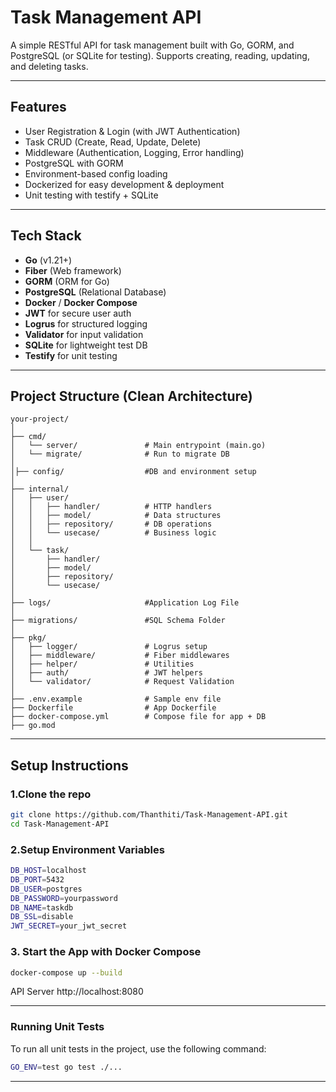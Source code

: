 # Task Management API

A simple RESTful API for task management built with Go, GORM, and PostgreSQL (or SQLite for testing). Supports creating, reading, updating, and deleting tasks.

---

## Features

- User Registration & Login (with JWT Authentication)
- Task CRUD (Create, Read, Update, Delete)
- Middleware (Authentication, Logging, Error handling)
- PostgreSQL with GORM
- Environment-based config loading
- Dockerized for easy development & deployment
- Unit testing with testify + SQLite 

---

## Tech Stack

- **Go** (v1.21+)
- **Fiber** (Web framework)
- **GORM** (ORM for Go)
- **PostgreSQL** (Relational Database)
- **Docker** / **Docker Compose**
- **JWT** for secure user auth
- **Logrus** for structured logging
- **Validator** for input validation
- **SQLite** for lightweight test DB
- **Testify** for unit testing

---

## Project Structure (Clean Architecture)
```
your-project/
│
├── cmd/
│   └── server/               # Main entrypoint (main.go)
│   └── migrate/              # Run to migrate DB
│
│├── config/                  #DB and environment setup
│
├── internal/
│   ├── user/
│   │   ├── handler/          # HTTP handlers
│   │   ├── model/            # Data structures
│   │   ├── repository/       # DB operations
│   │   └── usecase/          # Business logic
│   │
│   └── task/
│       ├── handler/
│       ├── model/
│       ├── repository/
│       └── usecase/
│
├── logs/                     #Application Log File
│
├── migrations/               #SQL Schema Folder
│
├── pkg/
│   ├── logger/               # Logrus setup
│   ├── middleware/           # Fiber middlewares
│   ├── helper/               # Utilities
│   ├── auth/                 # JWT helpers
│   └── validator/            # Request Validation
│
├── .env.example              # Sample env file
├── Dockerfile                # App Dockerfile
├── docker-compose.yml        # Compose file for app + DB
├── go.mod

```
---
## Setup Instructions

### 1.Clone the repo

```bash
git clone https://github.com/Thanthiti/Task-Management-API.git
cd Task-Management-API
```

### 2.Setup Environment Variables 
```bash
DB_HOST=localhost
DB_PORT=5432
DB_USER=postgres
DB_PASSWORD=yourpassword
DB_NAME=taskdb
DB_SSL=disable
JWT_SECRET=your_jwt_secret
```
### 3. Start the App with Docker Compose
```bash
docker-compose up --build
```
API Server 
http://localhost:8080

---
### Running Unit Tests

To run all unit tests in the project, use the following command:

```bash
GO_ENV=test go test ./...
```
---
